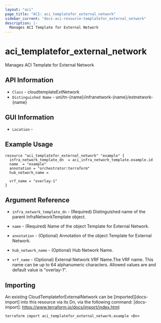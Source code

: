```yaml
---
layout: "aci"
page_title: "ACI: aci_templatefor_external_network"
sidebar_current: "docs-aci-resource-templatefor_external_network"
description: |-
  Manages ACI Template for External Network
---
```


# aci_templatefor_external_network #

Manages ACI Template for External Network

## API Information ##

* `Class` - cloudtemplateExtNetwork
* `Distinguished Name` - uni/tn-{name}/infranetwork-{name}/extnetwork-{name}

## GUI Information ##

* `Location` - 


## Example Usage ##

```hcl
resource "aci_templatefor_external_network" "example" {
  infra_network_template_dn  = aci_infra_network_template.example.id
  name  = "example"
  annotation = "orchestrator:terraform"
  hub_network_name = 

  vrf_name = "overlay-1"
}
```

## Argument Reference ##

* `infra_network_template_dn` - (Required) Distinguished name of the parent InfraNetworkTemplate object.
* `name` - (Required) Name of the object Template for External Network.
* `annotation` - (Optional) Annotation of the object Template for External Network.

* `hub_network_name` - (Optional) Hub Network Name.
* `vrf_name` - (Optional) External Network VRF Name.The VRF name. This name can be up to 64 alphanumeric characters. Allowed values are and default value is "overlay-1".


## Importing ##

An existing CloudTemplateforExternalNetwork can be [imported][docs-import] into this resource via its Dn, via the following command:
[docs-import]: https://www.terraform.io/docs/import/index.html


```
terraform import aci_templatefor_external_network.example <Dn>
```